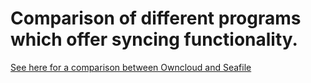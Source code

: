# Comparison of different programs which offer syncing functionality.

[See here for a comparison between Owncloud and Seafile](/owncloud_vs_seafile.md)
